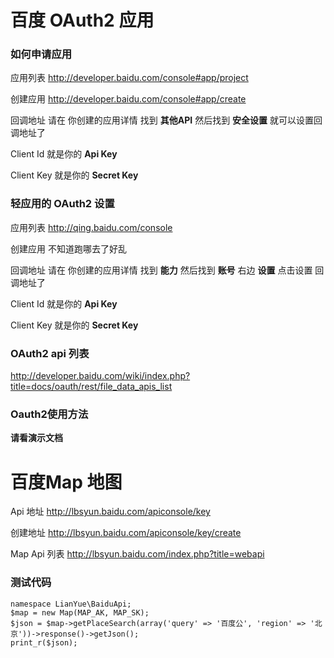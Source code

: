 


# 百度 OAuth2 应用

### 如何申请应用

应用列表
    http://developer.baidu.com/console#app/project

创建应用
    http://developer.baidu.com/console#app/create

回调地址
    请在 你创建的应用详情 找到 **其他API** 然后找到 **安全设置**  就可以设置回调地址了

Client Id
    就是你的  **Api Key**

Client Key
    就是你的  **Secret Key**





### 轻应用的 OAuth2 设置
应用列表
    http://qing.baidu.com/console

创建应用
    不知道跑哪去了好乱

回调地址
    请在 你创建的应用详情 找到 **能力** 然后找到 **账号** 右边 **设置**  点击设置 回调地址了


Client Id
    就是你的  **Api Key**

Client Key
    就是你的  **Secret Key**



### OAuth2 api 列表
http://developer.baidu.com/wiki/index.php?title=docs/oauth/rest/file_data_apis_list


### Oauth2使用方法

**请看演示文档**



# 百度Map 地图

Api 地址
http://lbsyun.baidu.com/apiconsole/key

创建地址
http://lbsyun.baidu.com/apiconsole/key/create

Map Api 列表
http://lbsyun.baidu.com/index.php?title=webapi


### 测试代码

    namespace LianYue\BaiduApi;
    $map = new Map(MAP_AK, MAP_SK);
    $json = $map->getPlaceSearch(array('query' => '百度公', 'region' => '北京'))->response()->getJson();
    print_r($json);
